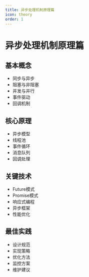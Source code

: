 ```yaml
---
title: 异步处理机制原理篇
icon: theory
order: 1
---
```


# 异步处理机制原理篇

## 基本概念
- 同步与异步
- 阻塞与非阻塞
- 并发与并行
- 事件驱动
- 回调机制

## 核心原理
- 异步模型
- 线程池
- 事件循环
- 消息队列
- 回调处理

## 关键技术
- Future模式
- Promise模式
- 响应式编程
- 异步框架
- 性能优化

## 最佳实践
- 设计规范
- 实现策略
- 优化方法
- 监控方案
- 维护建议
